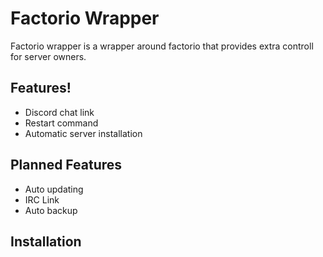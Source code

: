 # Factorio Wrapper

Factorio wrapper is a wrapper around factorio that provides extra controll for server owners.

## Features!
  - Discord chat link
  - Restart command
  - Automatic server installation    

## Planned Features
  - Auto updating
  - IRC Link
  - Auto backup  

## Installation